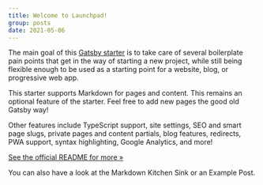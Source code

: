 ```yaml
---
title: Welcome to Launchpad!
group: posts
date: 2021-05-06
---
```


The main goal of this [Gatsby starter](https://www.gatsbyjs.com/starters/) is to take care of several boilerplate pain points that get in the way of starting a new project, while still being flexible enough to be used as a starting point for a website, blog, or progressive web app.

This starter supports Markdown for pages and content. This remains an optional feature of the starter. Feel free to add new pages the good old Gatsby way!

Other features include TypeScript support, site settings, SEO and smart page slugs, private pages and content partials, blog features, redirects, PWA support, syntax highlighting, Google Analytics, and more!

[See the official README for more &raquo;](https://github.com/justinmahar/gatsby-launchpad)

You can also have a look at the <gatsby-link to="/markdown-kitchen-sink">Markdown Kitchen Sink</gatsby-link> or an <gatsby-link to="/example-post">Example Post</gatsby-link>.
